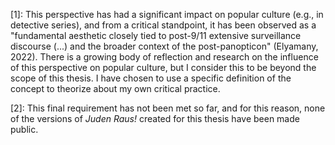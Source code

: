 [1]: This perspective has had a significant impact on popular culture (e.g., in detective series), and from a critical standpoint, it has been observed as a "fundamental aesthetic closely tied to post-9/11 extensive surveillance discourse (...) and the broader context of the post-panopticon" (Elyamany, 2022). There is a growing body of reflection and research on the influence of this perspective on popular culture, but I consider this to be beyond the scope of this thesis. I have chosen to use a specific definition of the concept to theorize about my own critical practice.

[2]: This final requirement has not been met so far, and for this reason, none of the versions of *Juden Raus!* created for this thesis have been made public.